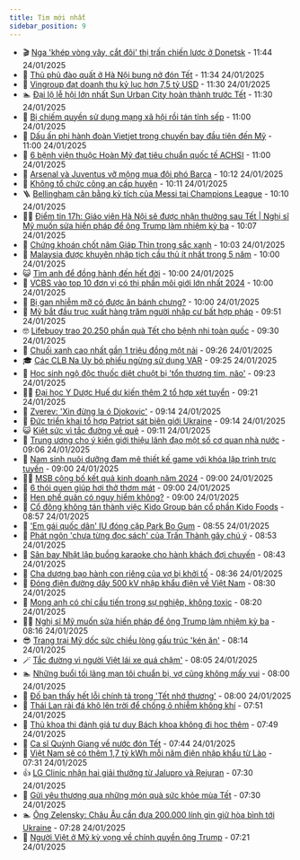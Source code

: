 ```yaml
---
title: Tim mới nhất
sidebar_position: 9
---
```


<!-- vnexpress-tin-moi-nhat:START -->
- 🎬 [Nga &#39;khép vòng vây, cắt đôi&#39; thị trấn chiến lược ở Donetsk](https://vnexpress.net/nga-khep-vong-vay-cat-doi-thi-tran-chien-luoc-o-donetsk-4842962.html) - 11:44 24/01/2025
- 🐎 [Thủ phủ đào quất ở Hà Nội bung nở đón Tết](https://vnexpress.net/thu-phu-dao-quat-o-ha-noi-bung-no-don-tet-4842816.html) - 11:34 24/01/2025
- 🦍 [Vingroup đạt doanh thu kỷ lục hơn 7,5 tỷ USD](https://vnexpress.net/vingroup-dat-doanh-thu-ky-luc-hon-7-5-ty-usd-4842985.html) - 11:30 24/01/2025
- 🏊 [Đại lộ lễ hội lớn nhất Sun Urban City hoàn thành trước Tết](https://vnexpress.net/dai-lo-le-hoi-lon-nhat-sun-urban-city-hoan-thanh-truoc-tet-4843008.html) - 11:30 24/01/2025
- 🎊 [Bị chiếm quyền sử dụng mạng xã hội rồi tán tỉnh sếp](https://vnexpress.net/bi-chiem-quyen-su-dung-mang-xa-hoi-roi-tan-tinh-sep-4841472.html) - 11:00 24/01/2025
- 🎃 [Dấu ấn phi hành đoàn Vietjet trong chuyến bay đầu tiên đến Mỹ](https://vnexpress.net/dau-an-phi-hanh-doan-vietjet-trong-chuyen-bay-dau-tien-den-my-4842936.html) - 11:00 24/01/2025
- 🧰 [6 bệnh viện thuộc Hoàn Mỹ đạt tiêu chuẩn quốc tế ACHSI](https://vnexpress.net/6-benh-vien-thuoc-hoan-my-dat-tieu-chuan-quoc-te-achsi-4842570.html) - 11:00 24/01/2025
- 🔭 [Arsenal và Juventus vỡ mộng mua đội phó Barca](https://vnexpress.net/arsenal-va-juventus-vo-mong-mua-doi-pho-barca-4842785.html) - 10:12 24/01/2025
- 🫶 [Không tổ chức công an cấp huyện](https://vnexpress.net/khong-to-chuc-cong-an-cap-huyen-4842973.html) - 10:11 24/01/2025
- 🪜 [Bellingham cân bằng kỳ tích của Messi tại Champions League](https://vnexpress.net/bellingham-can-bang-ky-tich-cua-messi-tai-champions-league-4842474.html) - 10:10 24/01/2025
- 👨‍🏫 [Điểm tin 17h: Giáo viên Hà Nội sẽ được nhận thưởng sau Tết | Nghị sĩ Mỹ muốn sửa hiến pháp để ông Trump làm nhiệm kỳ ba](https://vnexpress.net/diem-tin-17h-giao-vien-ha-noi-se-duoc-nhan-thuong-sau-tet-nghi-si-my-muon-sua-hien-phap-de-ong-trump-lam-nhiem-ky-ba-4842989.html) - 10:07 24/01/2025
- 🎊 [Chứng khoán chốt năm Giáp Thìn trong sắc xanh](https://vnexpress.net/chung-khoan-hom-nay-24-1-vn-index-chot-nam-giap-thin-trong-sac-xanh-4842966.html) - 10:03 24/01/2025
- 🎊 [Malaysia được khuyên nhập tịch cầu thủ ít nhất trong 5 năm](https://vnexpress.net/malaysia-duoc-khuyen-nhap-tich-cau-thu-it-nhat-trong-5-nam-4842946.html) - 10:00 24/01/2025
- 😺 [Tìm anh để đồng hành đến hết đời](https://vnexpress.net/tim-anh-de-dong-hanh-den-het-doi-4841872.html) - 10:00 24/01/2025
- 🐘 [VCBS vào top 10 đơn vị có thị phần môi giới lớn nhất 2024](https://vnexpress.net/vcbs-vao-top-10-don-vi-co-thi-phan-moi-gioi-lon-nhat-2024-4842514.html) - 10:00 24/01/2025
- 🌁 [Bị gan nhiễm mỡ có được ăn bánh chưng?](https://vnexpress.net/bi-gan-nhiem-mo-co-duoc-an-banh-chung-4842209.html) - 10:00 24/01/2025
- 🐲 [Mỹ bắt đầu trục xuất hàng trăm người nhập cư bất hợp pháp](https://vnexpress.net/my-bat-dau-truc-xuat-hang-tram-nguoi-nhap-cu-bat-hop-phap-4842941.html) - 09:51 24/01/2025
- 🤓 [Lifebuoy trao 20.250 phần quà Tết cho bệnh nhi toàn quốc](https://vnexpress.net/lifebuoy-trao-20-250-phan-qua-tet-cho-benh-nhi-toan-quoc-4842468.html) - 09:30 24/01/2025
- 💪 [Chuối xanh cao nhất gần 1 triệu đồng một nải](https://vnexpress.net/chuoi-xanh-cao-nhat-gan-1-trieu-dong-mot-nai-4842961.html) - 09:26 24/01/2025
- 🎓 [Các CLB Na Uy bỏ phiếu ngừng sử dụng VAR](https://vnexpress.net/cac-clb-na-uy-bo-phieu-ngung-su-dung-var-4842248.html) - 09:25 24/01/2025
- 🫣 [Học sinh ngộ độc thuốc diệt chuột bị &#39;tổn thương tim, não&#39;](https://vnexpress.net/hoc-sinh-ngo-doc-thuoc-diet-chuot-bi-ton-thuong-tim-nao-4842896.html) - 09:23 24/01/2025
- 🧑‍💻 [Đại học Y Dược Huế dự kiến thêm 2 tổ hợp xét tuyển](https://vnexpress.net/dai-hoc-y-duoc-hue-du-kien-them-2-to-hop-xet-tuyen-4842894.html) - 09:21 24/01/2025
- 🐲 [Zverev: &#39;Xin đừng la ó Djokovic&#39;](https://vnexpress.net/zverev-xin-dung-la-o-djokovic-4842963.html) - 09:14 24/01/2025
- 🌝 [Đức triển khai tổ hợp Patriot sát biên giới Ukraine](https://vnexpress.net/duc-trien-khai-to-hop-patriot-sat-bien-gioi-ukraine-4842825.html) - 09:14 24/01/2025
- 😺 [Kiệt sức vì tắc đường về quê](https://vnexpress.net/kiet-suc-vi-tac-duong-ve-que-4842901.html) - 09:11 24/01/2025
- 🐎 [Trung ương cho ý kiến giới thiệu lãnh đạo một số cơ quan nhà nước](https://vnexpress.net/trung-uong-cho-y-kien-gioi-thieu-lanh-dao-mot-so-co-quan-nha-nuoc-4842953.html) - 09:06 24/01/2025
- 🎡 [Nam sinh nuôi dưỡng đam mê thiết kế game với khóa lập trình trực tuyến](https://vnexpress.net/nam-sinh-nuoi-duong-dam-me-thiet-ke-game-voi-khoa-lap-trinh-truc-tuyen-4842959.html) - 09:00 24/01/2025
- 👨‍🏫 [MSB công bố kết quả kinh doanh năm 2024](https://vnexpress.net/msb-cong-bo-ket-qua-kinh-doanh-nam-2024-4842940.html) - 09:00 24/01/2025
- 🦆 [6 thói quen giúp hơi thở thơm mát](https://vnexpress.net/6-thoi-quen-giup-hoi-tho-thom-mat-4842792.html) - 09:00 24/01/2025
- 🚦 [Hen phế quản có nguy hiểm không?](https://vnexpress.net/hen-phe-quan-co-nguy-hiem-khong-4842653.html) - 09:00 24/01/2025
- 💫 [Cổ đông không tán thành việc Kido Group bán cổ phần Kido Foods](https://vnexpress.net/co-dong-khong-tan-thanh-viec-kido-group-ban-co-phan-kido-foods-4842843.html) - 08:57 24/01/2025
- 🎉 [&#39;Em gái quốc dân&#39; IU đóng cặp Park Bo Gum](https://vnexpress.net/em-gai-quoc-dan-iu-dong-cap-park-bo-gum-4842794.html) - 08:55 24/01/2025
- 🌋 [Phát ngôn &#39;chưa từng đọc sách&#39; của Trấn Thành gây chú ý](https://vnexpress.net/phat-ngon-chua-tung-doc-sach-cua-tran-thanh-gay-chu-y-4842354.html) - 08:53 24/01/2025
- 🤖 [Sân bay Nhật lập buồng karaoke cho hành khách đợi chuyến](https://vnexpress.net/san-bay-nhat-lap-buong-karaoke-cho-hanh-khach-doi-chuyen-4842900.html) - 08:43 24/01/2025
- 🦏 [Cha dượng bạo hành con riêng của vợ bị khởi tố](https://vnexpress.net/cha-duong-bao-hanh-con-rieng-cua-vo-bi-khoi-to-4842933.html) - 08:36 24/01/2025
- 🦩 [Đóng điện đường dây 500 kV nhập khẩu điện về Việt Nam](https://vnexpress.net/dong-dien-duong-day-500-kv-nhap-khau-dien-ve-viet-nam-4842922.html) - 08:30 24/01/2025
- 👺 [Mong anh có chí cầu tiến trong sự nghiệp, không toxic](https://vnexpress.net/mong-anh-co-chi-cau-tien-trong-su-nghiep-khong-toxic-4841874.html) - 08:20 24/01/2025
- 🧑‍🏫 [Nghị sĩ Mỹ muốn sửa hiến pháp để ông Trump làm nhiệm kỳ ba](https://vnexpress.net/nghi-si-my-muon-sua-hien-phap-de-ong-trump-lam-nhiem-ky-ba-4842841.html) - 08:16 24/01/2025
- 😎 [Trang trại Mỹ dốc sức chiều lòng gấu trúc &#39;kén ăn&#39;](https://vnexpress.net/trang-trai-my-doc-suc-chieu-long-gau-truc-ken-an-4842786.html) - 08:14 24/01/2025
- 🪄 [Tắc đường vì người Việt lái xe quá chậm&#39;](https://vnexpress.net/tac-duong-vi-nguoi-viet-lai-xe-qua-cham-4842911.html) - 08:05 24/01/2025
- 🏊 [Những buổi tối lãng mạn tôi chuẩn bị, vợ cũng không mấy vui](https://vnexpress.net/nhung-buoi-toi-lang-man-toi-chuan-bi-vo-cung-khong-may-vui-4842293.html) - 08:00 24/01/2025
- 💃 [Đố bạn thấy hết lỗi chính tả trong &#39;Tết nhớ thương&#39;](https://vnexpress.net/do-vui-trac-nghiem-chinh-ta-tieng-viet-ngay-hom-nay-24-1-4840104.html) - 08:00 24/01/2025
- 🦆 [Thái Lan rải đá khô lên trời để chống ô nhiễm không khí](https://vnexpress.net/thai-lan-rai-da-kho-len-troi-de-chong-o-nhiem-khong-khi-4842814.html) - 07:51 24/01/2025
- 🎊 [Thủ khoa thi đánh giá tư duy Bách khoa không đi học thêm](https://vnexpress.net/thu-khoa-thi-danh-gia-tu-duy-bach-khoa-khong-di-hoc-them-4842875.html) - 07:49 24/01/2025
- 👺 [Ca sĩ Quỳnh Giang về nước đón Tết](https://vnexpress.net/ca-si-quynh-giang-ve-nuoc-don-tet-4841014.html) - 07:44 24/01/2025
- 🎡 [Việt Nam sẽ có thêm 1,7 tỷ kWh mỗi năm điện nhập khẩu từ Lào](https://vnexpress.net/viet-nam-se-co-them-1-7-ty-kwh-moi-nam-dien-nhap-khau-tu-lao-4842821.html) - 07:31 24/01/2025
- 👍 [LG Clinic nhận hai giải thưởng từ Jalupro và Rejuran](https://vnexpress.net/lg-clinic-nhan-hai-giai-thuong-tu-jalupro-va-rejuran-4842156.html) - 07:30 24/01/2025
- 🐎 [Gửi yêu thương qua những món quà sức khỏe mùa Tết](https://vnexpress.net/gui-yeu-thuong-qua-nhung-mon-qua-suc-khoe-mua-tet-4841065.html) - 07:30 24/01/2025
- 🏊 [Ông Zelensky: Châu Âu cần đưa 200.000 lính gìn giữ hòa bình tới Ukraine](https://vnexpress.net/ong-zelensky-chau-au-can-dua-200-000-linh-gin-giu-hoa-binh-toi-ukraine-4841843.html) - 07:28 24/01/2025
- 🦩 [Người Việt ở Mỹ kỳ vọng về chính quyền ông Trump](https://vnexpress.net/nguoi-viet-o-my-ky-vong-ve-chinh-quyen-ong-trump-4842809.html) - 07:21 24/01/2025<!-- vnexpress-tin-moi-nhat:END -->
